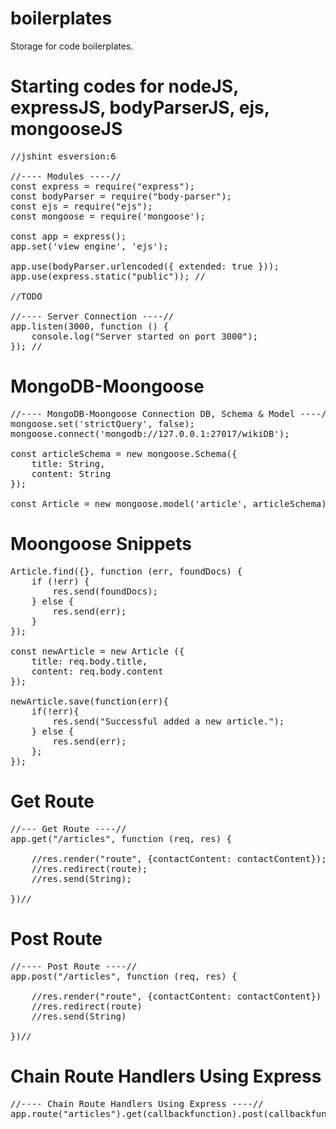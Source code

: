 # boilerplates
Storage for code boilerplates.

# Starting codes for nodeJS, expressJS, bodyParserJS, ejs, mongooseJS
<pre>
//jshint esversion:6

//---- Modules ----//
const express = require("express");
const bodyParser = require("body-parser");
const ejs = require("ejs");
const mongoose = require('mongoose');

const app = express();
app.set('view engine', 'ejs');

app.use(bodyParser.urlencoded({ extended: true }));
app.use(express.static("public")); //

//TODO

//---- Server Connection ----//
app.listen(3000, function () {
    console.log("Server started on port 3000");
}); //
</pre>

# MongoDB-Moongoose
<pre>
//---- MongoDB-Moongoose Connection DB, Schema & Model ----//
mongoose.set('strictQuery', false);
mongoose.connect('mongodb://127.0.0.1:27017/wikiDB');

const articleSchema = new mongoose.Schema({
    title: String,
    content: String
});

const Article = new mongoose.model('article', articleSchema); //
</pre>

# Moongoose Snippets
<pre>
Article.find({}, function (err, foundDocs) {
    if (!err) {
        res.send(foundDocs);
    } else {
        res.send(err);
    }
});

const newArticle = new Article ({
    title: req.body.title,
    content: req.body.content
});

newArticle.save(function(err){
    if(!err){
        res.send("Successful added a new article.");
    } else {
        res.send(err);
    };
});
</pre>

# Get Route
<pre>
//--- Get Route ----//
app.get("/articles", function (req, res) {

    //res.render("route", {contactContent: contactContent});
    //res.redirect(route);
    //res.send(String);
    
})//
</pre>

# Post Route
<pre>
//---- Post Route ----//
app.post("/articles", function (req, res) {

    //res.render("route", {contactContent: contactContent})
    //res.redirect(route)
    //res.send(String)
    
})//
</pre>

# Chain Route Handlers Using Express
<pre>
//---- Chain Route Handlers Using Express ----//
app.route("articles").get(callbackfunction).post(callbackfunction).delete(callbackfunction);
</pre>
